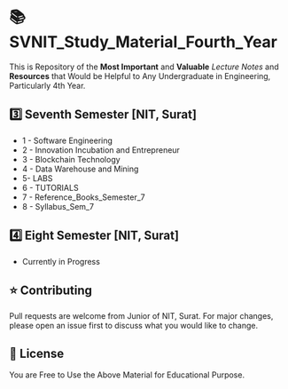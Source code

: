# 📚 SVNIT_Study_Material_Fourth_Year

This is Repository of the **Most Important** and **Valuable** _Lecture Notes_ and **Resources** that Would be Helpful to Any Undergraduate in Engineering, Particularly 4th Year.

## 3️⃣ Seventh Semester [NIT, Surat]

+ 1 - Software Engineering
+ 2 - Innovation Incubation and Entrepreneur
+ 3 - Blockchain Technology
+ 4 - Data Warehouse and Mining
+ 5-  LABS
+ 6 - TUTORIALS
+ 7 - Reference_Books_Semester_7
+ 8 - Syllabus_Sem_7

## 4️⃣ Eight Semester [NIT, Surat]

+ Currently in Progress

## ⭐ Contributing
Pull requests are welcome from Junior of NIT, Surat.
For major changes, please open an issue first to discuss what you would like to change.

## 🥺 License

You are Free to Use the Above Material for Educational Purpose.